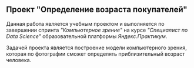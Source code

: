 ## Проект "Определение возраста покупателей"
Данная работа является учебным проектом и выполняется по завершении спринта _"Компьютерное зрение"_ на курсе _"Специалист по Data Science"_ образовательной платформы _Яндекс.Практикум_.    

Задачей проекта является построение модели компьютерного зрения, которая по фотографии сможет определять приблизительный возраст человека.
